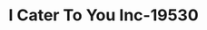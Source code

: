 ---
f_zip-code: 33498
f_state-code: FL
title: I Cater To You Inc-19530
f_phone: 561-482-6086
f_city-only: Boca Raton
f_address: 19488 Estuary Dr Boca Raton
f_location-unique-id: '19530'
slug: i-cater-to-you-inc-19530
updated-on: '2024-05-30T13:46:58.046Z'
created-on: '2024-05-30T13:36:59.803Z'
published-on: '2024-05-30T13:54:32.469Z'
f_city-state: cms/city/boca-raton-fl.md
f_company: cms/company/i-cater-to-you-inc.md
f_state: cms/state/florida.md
layout: '[payday-loan].html'
tags: payday-loan
---